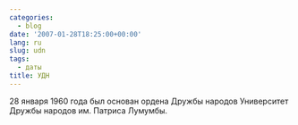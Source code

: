 ```yaml
---
categories:
  - blog
date: '2007-01-28T18:25:00+00:00'
lang: ru
slug: udn
tags:
  - даты
title: УДН
---
```




28 января 1960 года был основан ордена Дружбы народов Университет Дружбы народов им. Патриса Лумумбы.